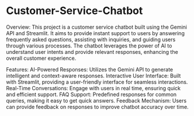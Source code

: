 # Customer-Service-Chatbot
Overview:
This project is a customer service chatbot built using the Gemini API and Streamlit. It aims to provide instant support to users by answering frequently asked questions, assisting with inquiries, and guiding users through various processes. The chatbot leverages the power of AI to understand user intents and provide relevant responses, enhancing the overall customer experience.

Features:
AI-Powered Responses: Utilizes the Gemini API to generate intelligent and context-aware responses.
Interactive User Interface: Built with Streamlit, providing a user-friendly interface for seamless interactions.
Real-Time Conversations: Engage with users in real time, ensuring quick and efficient support.
FAQ Support: Predefined responses for common queries, making it easy to get quick answers.
Feedback Mechanism: Users can provide feedback on responses to improve chatbot accuracy over time.
